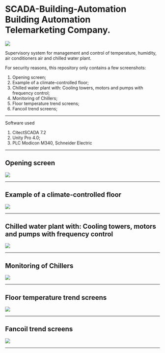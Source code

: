 # SCADA-Building-Automation Building Automation <br /> Telemarketing Company.  
![](https://github.com/iberematias/SCADA_Building_Automation/blob/master/src/img/logo.png)

Supervisory system for management and control of temperature, humidity, air conditioners
air and chilled water plant.


For security reasons, this repository only contains a few screenshots:
 1. Opening screen;
 2. Example of a climate-controlled floor; 
 3. Chilled water plant with: Cooling towers, motors and pumps with frequency control;
 4. Monitoring of Chillers; 
 5. Floor temperature trend screens;
 5. Fancoil trend screens;
 


*******
Software used    
 1. CitectSCADA 7.2 
 3. Unity Pro 4.0;
 4. PLC Modicon M340, Schneider Electric
 
*******

<div id='tela1'/>  

## Opening screen  

![](https://github.com/iberematias/SCADA_Building_Automation/blob/main/src/img/1-main.PNG)

*******

<div id='tela2'/>  

## Example of a climate-controlled floor   

![](https://github.com/iberematias/SCADA_Building_Automation/blob/main/src/img/2-t2_6p.PNG)

*******

<div id='tela3'/>  

## Chilled water plant with: Cooling towers, motors and pumps with frequency control   

![](https://github.com/iberematias/SCADA_Building_Automation/blob/main/src/img/3-t1_6p_Torre.PNG)

*******

<div id='tela4'/>  

## Monitoring of Chillers   

![](https://github.com/iberematias/SCADA_Building_Automation/blob/main/src/img/4-t1_6p_chiller.png)

*******

<div id='tela5'/>  

## Floor temperature trend screens   

![](https://github.com/iberematias/SCADA_Building_Automation/blob/main/src/img/6-t2_2p_Graphics_.PNG)

*******

<div id='tela6'/>  

## Fancoil trend screens   

![](https://github.com/iberematias/SCADA_Building_Automation/blob/main/src/img/7-t2_5p_graphics.PNG)

*******
